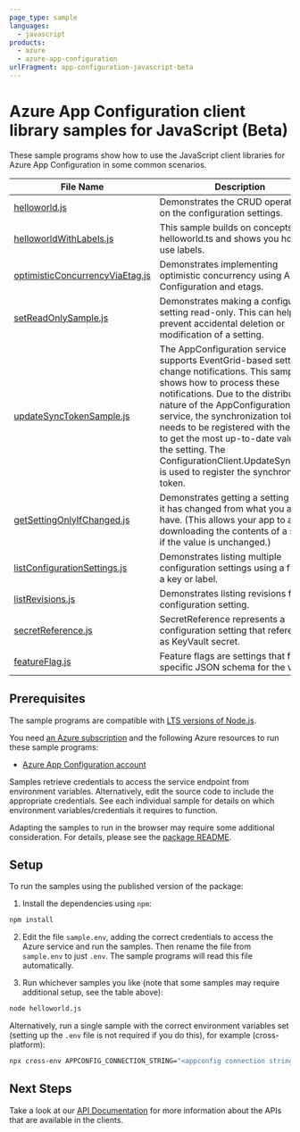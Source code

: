 ```yaml
---
page_type: sample
languages:
  - javascript
products:
  - azure
  - azure-app-configuration
urlFragment: app-configuration-javascript-beta
---
```


# Azure App Configuration client library samples for JavaScript (Beta)

These sample programs show how to use the JavaScript client libraries for Azure App Configuration in some common scenarios.

| **File Name**                                                   | **Description**                                                                                                                                                                                                                                                                                                                                                                                                   |
| --------------------------------------------------------------- | ----------------------------------------------------------------------------------------------------------------------------------------------------------------------------------------------------------------------------------------------------------------------------------------------------------------------------------------------------------------------------------------------------------------- |
| [helloworld.js][helloworld]                                     | Demonstrates the CRUD operations on the configuration settings.                                                                                                                                                                                                                                                                                                                                                   |
| [helloworldWithLabels.js][helloworldwithlabels]                 | This sample builds on concepts in helloworld.ts and shows you how to use labels.                                                                                                                                                                                                                                                                                                                                  |
| [optimisticConcurrencyViaEtag.js][optimisticconcurrencyviaetag] | Demonstrates implementing optimistic concurrency using App Configuration and etags.                                                                                                                                                                                                                                                                                                                               |
| [setReadOnlySample.js][setreadonlysample]                       | Demonstrates making a configuration setting read-only. This can help prevent accidental deletion or modification of a setting.                                                                                                                                                                                                                                                                                    |
| [updateSyncTokenSample.js][updatesynctokensample]               | The AppConfiguration service supports EventGrid-based setting change notifications. This sample shows how to process these notifications. Due to the distributed nature of the AppConfiguration service, the synchronization token needs to be registered with the client to get the most up-to-date value of the setting. The ConfigurationClient.UpdateSyncToken is used to register the synchronization token. |
| [getSettingOnlyIfChanged.js][getsettingonlyifchanged]           | Demonstrates getting a setting only if it has changed from what you already have. (This allows your app to avoid downloading the contents of a setting if the value is unchanged.)                                                                                                                                                                                                                                |
| [listConfigurationSettings.js][listconfigurationsettings]       | Demonstrates listing multiple configuration settings using a filter for a key or label.                                                                                                                                                                                                                                                                                                                           |
| [listRevisions.js][listrevisions]                               | Demonstrates listing revisions for a configuration setting.                                                                                                                                                                                                                                                                                                                                                       |
| [secretReference.js][secretreference]                           | SecretReference represents a configuration setting that references as KeyVault secret.                                                                                                                                                                                                                                                                                                                            |
| [featureFlag.js][featureflag]                                   | Feature flags are settings that follow specific JSON schema for the value.                                                                                                                                                                                                                                                                                                                                        |

## Prerequisites

The sample programs are compatible with [LTS versions of Node.js](https://nodejs.org/about/releases/).

You need [an Azure subscription][freesub] and the following Azure resources to run these sample programs:

- [Azure App Configuration account][createinstance_azureappconfigurationaccount]

Samples retrieve credentials to access the service endpoint from environment variables. Alternatively, edit the source code to include the appropriate credentials. See each individual sample for details on which environment variables/credentials it requires to function.

Adapting the samples to run in the browser may require some additional consideration. For details, please see the [package README][package].

## Setup

To run the samples using the published version of the package:

1. Install the dependencies using `npm`:

```bash
npm install
```

2. Edit the file `sample.env`, adding the correct credentials to access the Azure service and run the samples. Then rename the file from `sample.env` to just `.env`. The sample programs will read this file automatically.

3. Run whichever samples you like (note that some samples may require additional setup, see the table above):

```bash
node helloworld.js
```

Alternatively, run a single sample with the correct environment variables set (setting up the `.env` file is not required if you do this), for example (cross-platform):

```bash
npx cross-env APPCONFIG_CONNECTION_STRING="<appconfig connection string>" node helloworld.js
```

## Next Steps

Take a look at our [API Documentation][apiref] for more information about the APIs that are available in the clients.

[helloworld]: https://github.com/Azure/azure-sdk-for-js/blob/main/sdk/appconfiguration/app-configuration/samples/v1-beta/javascript/helloworld.js
[helloworldwithlabels]: https://github.com/Azure/azure-sdk-for-js/blob/main/sdk/appconfiguration/app-configuration/samples/v1-beta/javascript/helloworldWithLabels.js
[optimisticconcurrencyviaetag]: https://github.com/Azure/azure-sdk-for-js/blob/main/sdk/appconfiguration/app-configuration/samples/v1-beta/javascript/optimisticConcurrencyViaEtag.js
[setreadonlysample]: https://github.com/Azure/azure-sdk-for-js/blob/main/sdk/appconfiguration/app-configuration/samples/v1-beta/javascript/setReadOnlySample.js
[updatesynctokensample]: https://github.com/Azure/azure-sdk-for-js/blob/main/sdk/appconfiguration/app-configuration/samples/v1-beta/javascript/updateSyncTokenSample.js
[getsettingonlyifchanged]: https://github.com/Azure/azure-sdk-for-js/blob/main/sdk/appconfiguration/app-configuration/samples/v1-beta/javascript/getSettingOnlyIfChanged.js
[listconfigurationsettings]: https://github.com/Azure/azure-sdk-for-js/blob/main/sdk/appconfiguration/app-configuration/samples/v1-beta/javascript/listConfigurationSettings.js
[listrevisions]: https://github.com/Azure/azure-sdk-for-js/blob/main/sdk/appconfiguration/app-configuration/samples/v1-beta/javascript/listRevisions.js
[secretreference]: https://github.com/Azure/azure-sdk-for-js/blob/main/sdk/appconfiguration/app-configuration/samples/v1-beta/javascript/secretReference.js
[featureflag]: https://github.com/Azure/azure-sdk-for-js/blob/main/sdk/appconfiguration/app-configuration/samples/v1-beta/javascript/featureFlag.js
[apiref]: https://docs.microsoft.com/javascript/api/@azure/app-configuration
[freesub]: https://azure.microsoft.com/free/
[createinstance_azureappconfigurationaccount]: https://docs.microsoft.com/azure/azure-app-configuration/quickstart-aspnet-core-app?tabs=core5x#create-an-app-configuration-store
[package]: https://github.com/Azure/azure-sdk-for-js/tree/main/sdk/appconfiguration/app-configuration/README.md
